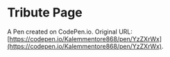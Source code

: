 # Tribute Page

A Pen created on CodePen.io. Original URL: [https://codepen.io/Kalemmentore868/pen/YzZXrWx](https://codepen.io/Kalemmentore868/pen/YzZXrWx).


